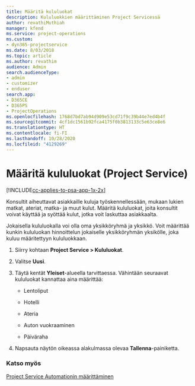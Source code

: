 ```yaml
---
title: Määritä kululuokat
description: Kululuokkien määrittäminen Project Servicessä
author: revathiMuthiah
manager: kfend
ms.service: project-operations
ms.custom:
- dyn365-projectservice
ms.date: 8/03/2018
ms.topic: article
ms.author: revathim
audience: Admin
search.audienceType:
- admin
- customizer
- enduser
search.app:
- D365CE
- D365PS
- ProjectOperations
ms.openlocfilehash: 1768d7bd7ab94d909e53cd71f9c39b44e7ed4b4f
ms.sourcegitcommit: 4cf1dc1561b92fca4175f0b3813133c5e63ce8e6
ms.translationtype: HT
ms.contentlocale: fi-FI
ms.lasthandoff: 10/28/2020
ms.locfileid: "4129269"
---
```

# <a name="configure-expense-categories-project-service"></a>Määritä kululuokat (Project Service)

[!INCLUDE[cc-applies-to-psa-app-1x-2x](../includes/cc-applies-to-psa-app-1x-2x.md)]

Konsultit aiheuttavat asiakkaille kuluja työskennellessään, mukaan lukien matkat, ateriat, matka- ja muut kulut. Määritä kululuokat, joita konsultit voivat käyttää ja syöttää kulut, jotka voit laskuttaa asiakkaalta.  
  
Jokaisella kululuokalla voi olla oma yksikköryhmä ja yksikkö. Voit määrittää kunkin kululuokan hinnoittelun jokaiselle yksikköryhmän yksikölle, joka kuluu määritettyyn kululuokkaan.  
  
1.  Siirry kohtaan **Project Service > Kululuokat**.  
  
2.  Valitse **Uusi**.  
  
3.  Täytä kentät **Yleiset**-alueella tarvittaessa. Vähintään seuraavat kululuokat kannattaa aina määrittää:  
  
    -   Lentoliput  
  
    -   Hotelli  
  
    -   Ateria  
  
    -   Auton vuokraaminen  
  
    -   Päiväraha  
  
4.  Napsauta näytön oikeassa alakulmassa olevaa **Tallenna**-painiketta.  
  
### <a name="see-also"></a>Katso myös  
 [Project Service Automationin määrittäminen](../psa/configure.md)
